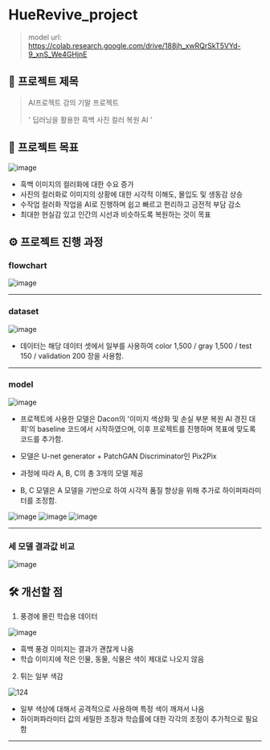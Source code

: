 # HueRevive_project

> model url: https://colab.research.google.com/drive/188jh_xwRQrSkT5VYd-9_xnS_We4GHjnE


## 📌 프로젝트 제목


> AI프로젝트 강의 기말 프로젝트
> 
> ' 딥러닝을 활용한 흑백 사진 컬러 복원 AI '


## 🎯 프로젝트 목표


![image](https://github.com/user-attachments/assets/b5158a79-be21-4ba5-8b3d-b75608e1ae38)


- 흑백 이미지의 컬러화에 대한 수요 증가
- 사진의 컬러화로 이미지의 상황에 대한 시각적 이해도, 몰입도 및 생동감 상승
- 수작업 컬러화 작업을 AI로 진행하며 쉽고 빠르고 편리하고 금전적 부담 감소
- 최대한 현실감 있고 인간의 시선과 비슷하도록 복원하는 것이 목표


## ⚙️ 프로젝트 진행 과정


### flowchart
![image](https://github.com/user-attachments/assets/79d41b45-e585-468c-a711-682f438358e8)


---


### dataset
![image](https://github.com/user-attachments/assets/af0eff0c-caae-4a0f-bdaa-b213757d30b3)

- 데이터는 해당 데이터 셋에서 일부를 사용하여 color 1,500 / gray 1,500 / test 150 / validation 200 장을 사용함.


---


### model
![image](https://github.com/user-attachments/assets/f42449f4-b486-45fd-ab6d-801680140dbd)

- 프로젝트에 사용한 모델은 Dacon의 '이미지 색상화 및 손실 부분 복원 AI 경진 대회'의 baseline 코드에서 시작하였으며,
이후 프로젝트를 진행하며 목표에 맞도록 코드를 추가함.


- 모델은 U-net generator + PatchGAN Discriminator인 Pix2Pix


- 과정에 따라 A, B, C의 총 3개의 모델 제공
- B, C 모델은 A 모델을 기반으로 하여 시각적 품질 향상을 위해 추가로 하이퍼파라미터를 조정함.


![image](https://github.com/user-attachments/assets/878f1720-e8e0-40b3-b01a-55ac90bceb3e)
![image](https://github.com/user-attachments/assets/0267cf7c-a9fa-4631-b7d7-6e382b93859f)
![image](https://github.com/user-attachments/assets/6a705fd5-7c93-42a1-a2d0-7324f19a6a08)


---


### 세 모델 결과값 비교


![image](https://github.com/user-attachments/assets/e4d8051d-1c3c-4eb9-85c7-a5ac84e566d8)


## 🛠 개선할 점

1. 풍경에 몰린 학습용 데이터


![image](https://github.com/user-attachments/assets/a85dbf5e-faad-45c3-84c7-750e6145b710)


- 흑백 풍경 이미지는 결과가 괜찮게 나옴
- 학습 이미지에 적은 인물, 동물, 식물은 색이 제대로 나오지 않음


2. 튀는 일부 색감


![124](https://github.com/user-attachments/assets/64456f3d-5e84-4e02-a1fa-7fa2f459e5c3)


- 일부 색상에 대해서 공격적으로 사용하며 특정 색이 깨져서 나옴
- 하이퍼파라미터 값의 세밀한 조정과 학습률에 대한 각각의 조정이 추가적으로 필요함


  
---
